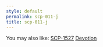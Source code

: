 ```yaml
---
style: default
permalink: scp-011-j
title: scp-011-j
---
```

You may also like:
[SCP-1527](http://scp-wiki.net/scp-1527)
[Devotion](http://scp-wiki.net/devotion)